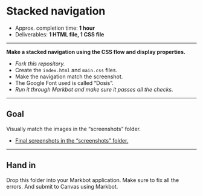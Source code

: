 # Stacked navigation

- Approx. completion time: **1 hour**
- Deliverables: **1 HTML file, 1 CSS file**

---

**Make a stacked navigation using the CSS flow and display properties.**

- *Fork this repository.*
- Create the `index.html` and `main.css` files.
- Make the navigation match the screenshot.
- The Google Font used is called “Dosis”.
- *Run it through Markbot and make sure it passes all the checks.*

---

## Goal

Visually match the images in the “screenshots” folder.

- [Final screenshots in the “screenshots” folder.](screenshots)

---

## Hand in

Drop this folder into your Markbot application. Make sure to fix all the errors. And submit to Canvas using Markbot.
